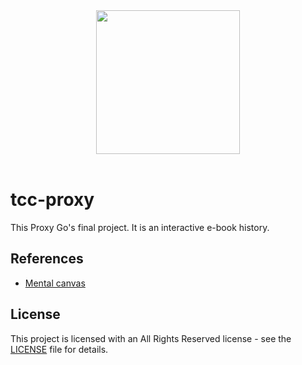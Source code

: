 <div align="center">
  <img src=".github/assets/badge.png" width="230px" />
</div>
<br/>

# tcc-proxy

This Proxy Go's final project. It is an interactive e-book history.

## References

- [Mental canvas](https://www.mentalcanvas.com/)

## License

This project is licensed with an All Rights Reserved license - see the [LICENSE](LICENSE) file for details.
